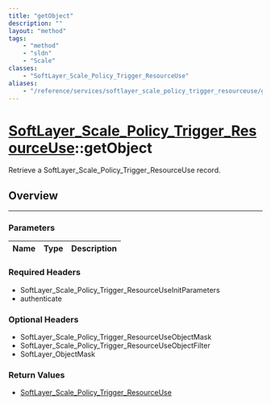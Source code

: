 ```yaml
---
title: "getObject"
description: ""
layout: "method"
tags:
    - "method"
    - "sldn"
    - "Scale"
classes:
    - "SoftLayer_Scale_Policy_Trigger_ResourceUse"
aliases:
    - "/reference/services/softlayer_scale_policy_trigger_resourceuse/getObject"
---
```

# [SoftLayer_Scale_Policy_Trigger_ResourceUse](/reference/services/SoftLayer_Scale_Policy_Trigger_ResourceUse)::getObject


Retrieve a SoftLayer_Scale_Policy_Trigger_ResourceUse record.


## Overview 


-----

### Parameters 
|Name | Type | Description |
| --- | --- | --- |


### Required Headers
* SoftLayer_Scale_Policy_Trigger_ResourceUseInitParameters
* authenticate


### Optional Headers
* SoftLayer_Scale_Policy_Trigger_ResourceUseObjectMask
* SoftLayer_Scale_Policy_Trigger_ResourceUseObjectFilter
* SoftLayer_ObjectMask

### Return Values
* <a href='/reference/datatypes/SoftLayer_Scale_Policy_Trigger_ResourceUse'>SoftLayer_Scale_Policy_Trigger_ResourceUse </a>




